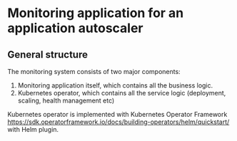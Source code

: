 # Monitoring application for an application autoscaler

## General structure

The monitoring system consists of two major components:

1. Monitoring application itself, which contains all the business logic.
1. Kubernetes operator, which contains all the service logic (deployment, scaling, health management etc)

Kubernetes operator is implemented with Kubernetes Operator Framework https://sdk.operatorframework.io/docs/building-operators/helm/quickstart/ with Helm plugin.



